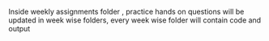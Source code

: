 Inside weekly assignments folder , practice hands on questions will be updated in week wise folders, every week wise folder will contain code and output 

